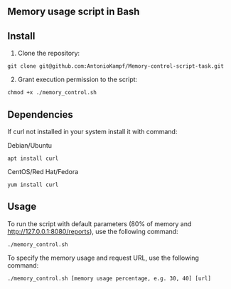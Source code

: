 ## Memory usage script in Bash

<!-- This script is designed to monitor the memory consumption of a system and generate an alarm by sending an HTTP request to an API when the memory usage exceeds a specified threshold. -->


## Install 

1. Clone the repository:
```
git clone git@github.com:AntonioKampf/Memory-control-script-task.git
```
2. Grant execution permission to the script:
```
chmod +x ./memory_control.sh
```


## Dependencies

If curl not installed in your system install it with command:

Debian/Ubuntu
```
apt install curl
```
CentOS/Red Hat/Fedora
```
yum install curl
```


## Usage

To run the script with default parameters (80% of memory and http://127.0.0.1:8080/reports), use the following command:
```
./memory_control.sh
```

To specify the memory usage and request URL, use the following command:
```
./memory_control.sh [memory usage percentage, e.g. 30, 40] [url]
```
